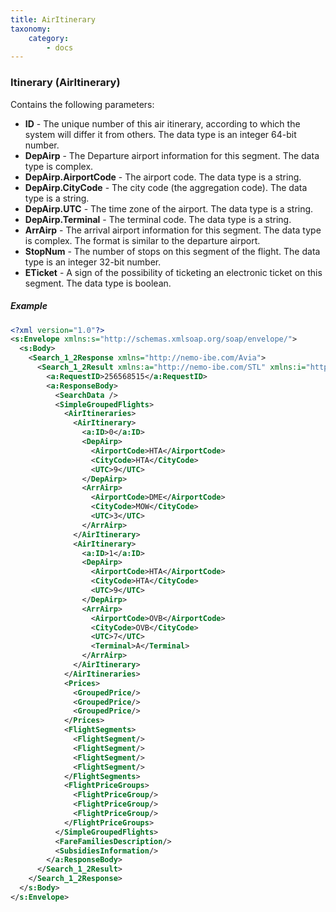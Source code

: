 ```yaml
---
title: AirItinerary
taxonomy:
    category:
        - docs
---
```


### Itinerary (AirItinerary)

Contains the following parameters:

-   **ID** - The unique number of this air itinerary, according to which the system will differ it from others. The data type is an integer 64-bit number.
-   **DepAirp** - The Departure airport information for this segment. The data type is complex.
-   **DepAirp.AirportCode** - The airport code. The data type is a string.
-   **DepAirp.CityCode** - The city code (the aggregation code). The data type is a string.
-   **DepAirp.UTC** - The time zone of the airport. The data type is a string.
-   **DepAirp.Terminal** - The terminal code. The data type is a string.
-   **ArrAirp** - The arrival airport information for this segment. The data type is complex. The format is similar to the departure airport.
-   **StopNum** - The number of stops on this segment of the flight. The data type is an integer 32-bit number.
-   **ETicket** - A sign of the possibility of ticketing an electronic ticket on this segment. The data type is boolean.

##### Example

```xml
<?xml version="1.0"?>
<s:Envelope xmlns:s="http://schemas.xmlsoap.org/soap/envelope/">
  <s:Body>
    <Search_1_2Response xmlns="http://nemo-ibe.com/Avia">
      <Search_1_2Result xmlns:a="http://nemo-ibe.com/STL" xmlns:i="http://www.w3.org/2001/XMLSchema-instance">
        <a:RequestID>256568515</a:RequestID>
        <a:ResponseBody>
          <SearchData />
          <SimpleGroupedFlights>
            <AirItineraries>
              <AirItinerary>
                <a:ID>0</a:ID>
                <DepAirp>
                  <AirportCode>HTA</AirportCode>
                  <CityCode>HTA</CityCode>
                  <UTC>9</UTC>
                </DepAirp>
                <ArrAirp>
                  <AirportCode>DME</AirportCode>
                  <CityCode>MOW</CityCode>
                  <UTC>3</UTC>
                </ArrAirp>
              </AirItinerary>
              <AirItinerary>
                <a:ID>1</a:ID>
                <DepAirp>
                  <AirportCode>HTA</AirportCode>
                  <CityCode>HTA</CityCode>
                  <UTC>9</UTC>
                </DepAirp>
                <ArrAirp>
                  <AirportCode>OVB</AirportCode>
                  <CityCode>OVB</CityCode>
                  <UTC>7</UTC>
                  <Terminal>A</Terminal>
                </ArrAirp>
              </AirItinerary>
            </AirItineraries>
            <Prices>
              <GroupedPrice/>
              <GroupedPrice/>
              <GroupedPrice/>
            </Prices>
            <FlightSegments>
              <FlightSegment/>
              <FlightSegment/>
              <FlightSegment/>
              <FlightSegment/>
            </FlightSegments>
            <FlightPriceGroups>
              <FlightPriceGroup/>
              <FlightPriceGroup/>
              <FlightPriceGroup/>
            </FlightPriceGroups>
          </SimpleGroupedFlights>
          <FareFamiliesDescription/>
          <SubsidiesInformation/>
        </a:ResponseBody>
      </Search_1_2Result>
    </Search_1_2Response>
  </s:Body>
</s:Envelope>
```
